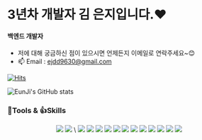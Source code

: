 # 3년차 개발자 김 은지입니다.❤️
 
 #### 백엔드 개발자 

- 저에 대해 궁금하신 점이 있으시면 언제든지 이메일로 연락주세요~😊
- 📫 Email : ejdd9630@gmail.com
 


[![Hits](https://hits.seeyoufarm.com/api/count/incr/badge.svg?url=https%3A%2F%2Fgithub.com%2Fashakyu%2Fhit-counter&count_bg=%23DBCBFF&title_bg=%23645454&icon=&icon_color=%23E7E7E7&title=hits&edge_flat=false)](https://hits.seeyoufarm.com)

![EunJi's GitHub stats](https://github-readme-stats.vercel.app/api?username=ashakyu&show_icons=true&theme=dracula)

         
         
         
### 🐾Tools  &  👍Skills  

<div align="center">
  <img src="https://img.shields.io/badge/Spring-6DB33F?style=for-the-badge&logo=Spring&logoColor=white"/>  
  <img src="https://img.shields.io/badge/Spring Boot-6DB33F?style=for-the-badge&logo=Spring Boot&logoColor=white"/>  \
  <img src="https://img.shields.io/badge/Java-007396?style=for-the-badge&logo=Java&logoColor=white"/>  
  <img src="https://img.shields.io/badge/CI/CD-0A0A0A?style=for-the-badge&logo=GitHub Actions&logoColor=white"/>  
  <img src="https://img.shields.io/badge/JPA-FF8800?style=for-the-badge&logo=Hibernate&logoColor=white"/>  
  <img src="https://img.shields.io/badge/QueryDSL-512BD4?style=for-the-badge&logo=Microsoft SQL Server&logoColor=white"/>  
  <img src="https://img.shields.io/badge/JPQL-025E8C?style=for-the-badge&logo=PostgreSQL&logoColor=white"/>  
  <img src="https://img.shields.io/badge/MYSQL-4479A1?style=for-the-badge&logo=MySQL&logoColor=white"/>  
  <img src="https://img.shields.io/badge/Oracle-F80000?style=for-the-badge&logo=Oracle&logoColor=white"/>  
  <img src="https://img.shields.io/badge/Git-F05032?style=for-the-badge&logo=Git&logoColor=white"/>  
  <img src="https://img.shields.io/badge/GitHub-181717?style=for-the-badge&logo=GitHub&logoColor=white"/>  
  <img src="https://img.shields.io/badge/JavaScript-F7DF1E?style=for-the-badge&logo=JavaScript&logoColor=white"/>  
  <img src="https://img.shields.io/badge/HTML-E34F26?style=for-the-badge&logo=HTML5&logoColor=white"/>  
  <img src="https://img.shields.io/badge/CSS-1572B6?style=for-the-badge&logo=CSS3&logoColor=white"/>  
</div>  





<!--

-  😄 cs지식을 업그레이드 하기 위해 velog를 시작했습니다!🥰
-  my velog : https://velog.io/@ejdd9630 

- 🔭 I’m currently working on ...

- 🌱 I’m currently learning ...
- 👯 I’m looking to collaborate on ...
- 🤔 I’m looking for help with ...
- 💬 Ask me about ...
- 📫 How to reach me: ...
- 😄 Pronouns: ...
- ⚡ Fun fact: ...
-->

